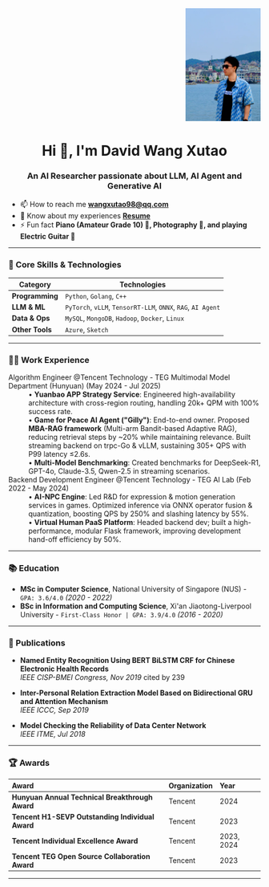 <div style="text-align: right; margin-bottom: 10px;">
  <img src="https://github.com/WANGXutao98/WANGXutao98.github.io/blob/main/profile.jpg" width="150">
</div>

<h1 align="center">Hi 👋, I'm David Wang Xutao</h1>
<h3 align="center">An AI Researcher passionate about LLM, AI Agent and Generative AI</h3>

- 📫 How to reach me **wangxutao98@qq.com**
- 📄 Know about my experiences [**Resume**](https://github.com/WANGXutao98/WANGXutao98.github.io/blob/main/CV_WANG_Xutao.pdf) 
- ⚡ Fun fact **Piano (Amateur Grade 10) 🎹, Photography 📸, and playing Electric Guitar 🎸**


---

### 🧠 Core Skills & Technologies

| Category           | Technologies                                                                                                                                                                                                                                                                                                                                                             |
| ------------------ | ------------------------------------------------------------------------------------------------------------------------------------------------------------------------------------------------------------------------------------------------------------------------------------------------------------------------------------------------------------------------ |
| **Programming**    | `Python`, `Golang`, `C++`                                                                                                                                                                                                                                                                                                                                                |
| **LLM & ML**       | `PyTorch`, `vLLM`, `TensorRT-LLM`, `ONNX`, `RAG`, `AI Agent`                                                                                                                                                                                                                                                                                              |
| **Data & Ops**     | `MySQL`, `MongoDB`, `Hadoop`, `Docker`, `Linux`                                                                                                                                                                                                                                                                                                                          |
| **Other Tools**  | `Azure`, `Sketch`                                                                                                                                                                                                                                                                                                                       |

---

### 👨‍💻 Work Experience

<dl>
  <dt>Algorithm Engineer @Tencent Technology - TEG Multimodal Model Department (Hunyuan) (May 2024 - Jul 2025)</dt>
  <dd>
    • <strong>Yuanbao APP Strategy Service</strong>: Engineered high-availability architecture with cross-region routing, handling 20k+ QPM with 100% success rate.<br>
    • <strong>Game for Peace AI Agent ("Gilly")</strong>: End-to-end owner. Proposed <strong>MBA-RAG framework</strong> (Multi-arm Bandit-based Adaptive RAG), reducing retrieval steps by ~20% while maintaining relevance. Built streaming backend on trpc-Go & vLLM, sustaining 305+ QPS with P99 latency ≤2.6s.<br>
    • <strong>Multi-Model Benchmarking</strong>: Created benchmarks for DeepSeek-R1, GPT-4o, Claude-3.5, Qwen-2.5 in streaming scenarios.
  </dd>

  <dt>Backend Development Engineer @Tencent Technology - TEG AI Lab (Feb 2022 - May 2024)</dt>
  <dd>
    • <strong>AI-NPC Engine</strong>: Led R&D for expression & motion generation services in games. Optimized inference via ONNX operator fusion & quantization, boosting QPS by 250% and slashing latency by 55%.<br>
    • <strong>Virtual Human PaaS Platform</strong>: Headed backend dev; built a high-performance, modular Flask framework, improving development hand-off efficiency by 50%.
  </dd>
</dl>

---

### 📚 Education

- **MSc in Computer Science**, National University of Singapore (NUS) - `GPA: 3.6/4.0` *(2020 - 2022)*
- **BSc in Information and Computing Science**, Xi'an Jiaotong-Liverpool University - `First-Class Honor | GPA: 3.9/4.0` *(2016 - 2020)*

---

### 📝 Publications

- **Named Entity Recognition Using BERT BiLSTM CRF for Chinese Electronic Health Records**  
  *IEEE CISP-BMEI Congress, Nov 2019* cited by 239

- **Inter-Personal Relation Extraction Model Based on Bidirectional GRU and Attention Mechanism**  
  *IEEE ICCC, Sep 2019*

- **Model Checking the Reliability of Data Center Network**  
  *IEEE ITME, Jul 2018*

---

### 🏆 Awards

| Award | Organization | Year |
| :--- | :--- | :--- |
| **Hunyuan Annual Technical Breakthrough Award** | Tencent | 2024 |
| **Tencent H1-SEVP Outstanding Individual Award** | Tencent | 2023 |
| **Tencent Individual Excellence Award** | Tencent | 2023, 2024 |
| **Tencent TEG Open Source Collaboration Award** | Tencent | 2023 |

---

